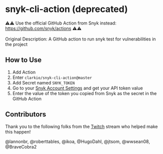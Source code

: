 # snyk-cli-action (deprecated)
⚠️⚠️ Use the official GitHub Action from Snyk instead: https://github.com/snyk/actions ⚠️⚠️
<br><br>Original Description:
A GitHub action to run snyk test for vulnerabilities in the project

## How to Use

1. Add Action
2. Enter `clarkio/snyk-cli-action@master`
3. Add Secret named `SNYK_TOKEN`
4. Go to your [Snyk Account Settings](https://app.snyk.io/account) and get your API token value
5. Enter the value of the token you copied from Snyk as the secret in the GitHub Action


## Contributors
Thank you to the following folks from the [Twitch](https://twitch.tv/clarkio) stream who helped make this happen!

@lannonbr, @roberttables, @ikoa, @HugoDahl, @jtsom, @wwsean08, @BraveCobra2
